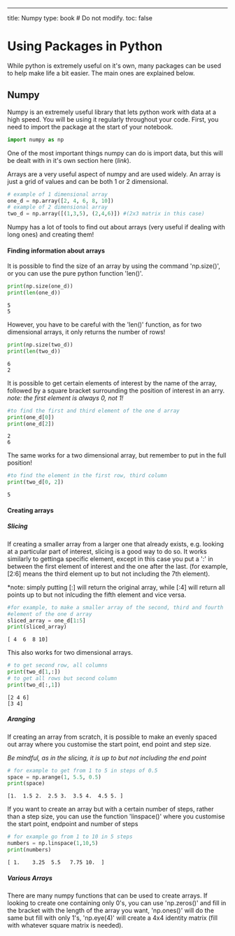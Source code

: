 ---
title: Numpy
type: book # Do not modify.
toc: false

# Using Packages in Python 

While python is extremely useful on it's own, many packages can be used to help make life a bit easier. The main ones are explained below.

## Numpy

Numpy is an extremely useful library that lets python work with data at a high speed. You will be using it regularly throughout your code. First, you need to import the package at the start of your notebook.


```python
import numpy as np
```

One of the most important things numpy can do is import data, but this will be dealt with in it's own section here (*link*).

Arrays are a very useful aspect of numpy and are used widely. An array is just a grid of values and can be both 1 or 2 dimensional. 


```python
# example of 1 dimensional array
one_d = np.array([2, 4, 6, 8, 10])
# example of 2 dimensional array 
two_d = np.array([(1,3,5), (2,4,6)]) #(2x3 matrix in this case)
```

Numpy has a lot of tools to find out about arrays (very useful if dealing with long ones) and creating them!

#### Finding information about arrays

It is possible to find the size of an array by using the command 'np.size()', or you can use the pure python function 'len()'.



```python
print(np.size(one_d))
print(len(one_d))
```

    5
    5
    

However, you have to be careful with the 'len()' function, as for two dimensional arrays, it only returns the number of rows!



```python
print(np.size(two_d))
print(len(two_d))
```

    6
    2
    

It is possible to get certain elements of interest by the name of the array, followed by a square bracket surrounding the position of interest in an arry.
*note: the first element is always 0, not 1!*


```python
#to find the first and third element of the one d array
print(one_d[0])
print(one_d[2])
```

    2
    6
    

The same works for a two dimensional array, but remember to put in the full position!


```python
#to find the element in the first row, third column
print(two_d[0, 2])
```

    5
    

#### Creating arrays


##### Slicing
If creating a smaller array from a larger one that already exists, e.g. looking at a particular part of interest, slicing is a good way to do so. It works similarly to gettinga specific element, except in this case you put a ':' in between the first element of interest and the one after the last. (for example, [2:6] means the third element up to but not including the 7th element).

*note: simply putting [:] will return the original array, while [:4] will return all points up to but not inlcuding the fifth element and vice versa.


```python
#for example, to make a smaller array of the second, third and fourth 
#element of the one d array
sliced_array = one_d[1:5]
print(sliced_array)
```

    [ 4  6  8 10]
    

This also works for two dimensional arrays.


```python
# to get second row, all columns
print(two_d[1,:])
# to get all rows but second column
print(two_d[:,1])
```

    [2 4 6]
    [3 4]
    

##### Aranging
If creating an array from scratch, it is possible to make an evenly spaced out array where you customise the start point, end point and step size. 

*Be mindful, as in the slicing, it is up to but not including the end point*


```python
# for example to get from 1 to 5 in steps of 0.5
space = np.arange(1, 5.5, 0.5)
print(space)
```

    [1.  1.5 2.  2.5 3.  3.5 4.  4.5 5. ]
    

If you want to create an array but with a certain number of steps, rather than a step size, you can use the function 'linspace()' where you customise the start point, endpoint and number of steps


```python
# for example go from 1 to 10 in 5 steps
numbers = np.linspace(1,10,5)
print(numbers)
```

    [ 1.    3.25  5.5   7.75 10.  ]
    

##### Various Arrays

There are many numpy functions that can be used to create arrays. If looking to create one containing only 0's, you can use 'np.zeros()' and fill in the bracket with the length of the array you want, 'np.ones()' will do the same but fill with only 1's, 'np.eye(4)' will create a 4x4 identity matrix (fill with whatever square matrix is needed). 


```python

```
